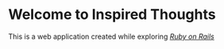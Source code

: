 # Welcome to Inspired Thoughts

This is a web application created while exploring [*Ruby on Rails*](http://rubyonrails.org)